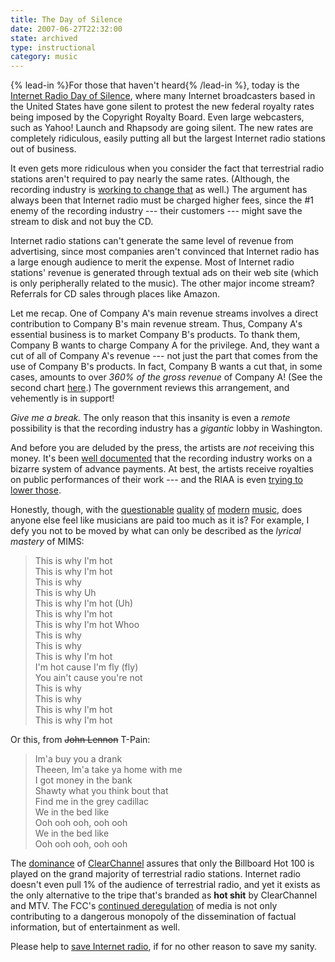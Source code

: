 ```yaml
---
title: The Day of Silence
date: 2007-06-27T22:32:00
state: archived
type: instructional
category: music
---
```


{% lead-in %}For those that haven't heard{% /lead-in %}, today is the [Internet Radio Day of Silence](http://www.kurthanson.com/dos/), where many Internet broadcasters based in the United States have gone silent to protest the new federal royalty rates being imposed by the Copyright Royalty Board. Even large webcasters, such as Yahoo! Launch and Rhapsody are going silent. The new rates are completely ridiculous, easily putting all but the largest Internet radio stations out of business.

It even gets more ridiculous when you consider the fact that terrestrial radio stations aren't required to pay nearly the same rates. (Although, the recording industry is [working to change that](http://www.latimes.com/entertainment/news/business/la-fi-radio21may21,1,1028211.story) as well.) The argument has always been that Internet radio must be charged higher fees, since the #1 enemy of the recording industry --- their customers --- might save the stream to disk and not buy the CD.

Internet radio stations can't generate the same level of revenue from advertising, since most companies aren't convinced that Internet radio has a large enough audience to merit the expense. Most of Internet radio stations' revenue is generated through textual ads on their web site (which is only peripherally related to the music). The other major income stream? Referrals for CD sales through places like Amazon.

Let me recap. One of Company A's main revenue streams involves a direct contribution to Company B's main revenue stream. Thus, Company A's essential business is to market Company B's products. To thank them, Company B wants to charge Company A for the privilege. And, they want a cut of all of Company A's revenue --- not just the part that comes from the use of Company B's products. In fact, Company B wants a cut that, in some cases, amounts to over _360% of the gross revenue_ of Company A! (See the second chart [here](http://www.kurthanson.com/dos/).) The government reviews this arrangement, and vehemently is in support!

_Give me a break._ The only reason that this insanity is even a _remote_ possibility is that the recording industry has a _gigantic_ lobby in Washington.

And before you are deluded by the press, the artists are _not_ receiving this money. It's been [well documented](http://archive.salon.com/tech/feature/2000/06/14/love/) that the recording industry works on a bizarre system of advance payments. At best, the artists receive royalties on public performances of their work --- and the RIAA is even [trying to lower those](http://digitalmusic.weblogsinc.com/2006/12/06/riaa-moves-to-reduce-artist-royalty-payments/).

Honestly, though, with the [questionable](http://en.wikipedia.org/wiki/This_Is_Why_I) [quality](http://en.wikipedia.org/wiki/Party_like_a_rockstar) [of](http://en.wikipedia.org/wiki/Buy_u_a_drank) [modern](http://en.wikipedia.org/wiki/Girlfriend_Avril_Lavigne) [music](http://en.wikipedia.org/wiki/U_%2B_Ur_Hand), does anyone else feel like musicians are paid too much as it is? For example, I defy you not to be moved by what can only be described as the _lyrical mastery_ of MIMS:

> This is why I'm hot  
> This is why I'm hot  
> This is why  
> This is why Uh  
> This is why I'm hot (Uh)  
> This is why I'm hot  
> This is why I'm hot Whoo  
> This is why  
> This is why  
> This is why I'm hot  
> I'm hot cause I'm fly (fly)  
> You ain't cause you're not  
> This is why  
> This is why  
> This is why I'm hot  
> This is why I'm hot

Or this, from ~~John Lennon~~ T-Pain:

> Im'a buy you a drank  
> Theeen, Im'a take ya home with me  
> I got money in the bank  
> Shawty what you think bout that  
> Find me in the grey cadillac  
> We in the bed like  
> Ooh ooh ooh, ooh ooh  
> We in the bed like  
> Ooh ooh ooh, ooh ooh

The [dominance](http://en.wikipedia.org/wiki/Clear_Channel_Communications#Market_share) of [ClearChannel](http://www.clearchannel.com/) assures that only the Billboard Hot 100 is played on the grand majority of terrestrial radio stations. Internet radio doesn't even pull 1% of the audience of terrestrial radio, and yet it exists as the only alternative to the tripe that's branded as **hot shit** by ClearChannel and MTV. The FCC's [continued deregulation](http://dir.salon.com/story/news/feature/2003/05/31/fcc/index.html) of media is not only contributing to a dangerous monopoly of the dissemination of factual information, but of entertainment as well.

Please help to [save Internet radio](http://www.savenetradio.org/), if for no other reason to save my sanity.
